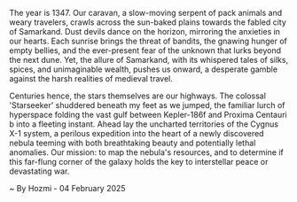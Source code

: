 
The year is 1347.  Our caravan, a slow-moving serpent of pack animals and weary travelers, crawls across the sun-baked plains towards the fabled city of Samarkand.  Dust devils dance on the horizon, mirroring the anxieties in our hearts.  Each sunrise brings the threat of bandits, the gnawing hunger of empty bellies, and the ever-present fear of the unknown that lurks beyond the next dune.  Yet, the allure of Samarkand, with its whispered tales of silks, spices, and unimaginable wealth, pushes us onward, a desperate gamble against the harsh realities of medieval travel.

Centuries hence, the stars themselves are our highways.  The colossal 'Starseeker' shuddered beneath my feet as we jumped, the familiar lurch of hyperspace folding the vast gulf between Kepler-186f and Proxima Centauri b into a fleeting instant.  Ahead lay the uncharted territories of the Cygnus X-1 system, a perilous expedition into the heart of a newly discovered nebula teeming with both breathtaking beauty and potentially lethal anomalies.  Our mission: to map the nebula's resources, and to determine if this far-flung corner of the galaxy holds the key to interstellar peace or devastating war.

~ By Hozmi - 04 February 2025
